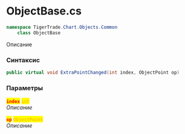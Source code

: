 
# ObjectBase.cs
```csharp
namespace TigerTrade.Chart.Objects.Common  
    class ObjectBase
```

Описание

### Синтаксис
```csharp
public virtual void ExtraPointChanged(int index, ObjectPoint op)
```

### Параметры  
<mark style="color:red;">**`index`**</mark> <mark style="color:orange;">`int`</mark>  
 *Описание*  
  
<mark style="color:red;">**`op`**</mark> <mark style="color:orange;">`ObjectPoint`</mark>  
 *Описание*  
  

                    
                    